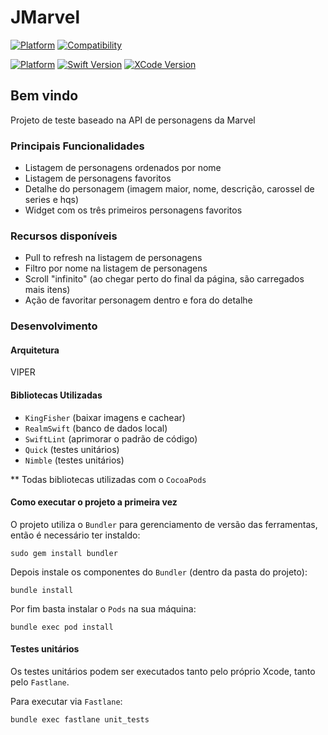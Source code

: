 # JMarvel

[![Platform](https://img.shields.io/badge/Platform-iOS-blue.svg?style=for-the-badge)](https://www.apple.com/br/ios/ios-12/)
[![Compatibility](https://img.shields.io/badge/Compatibility-iPhone|iPad%20-lightgrey.svg?style=for-the-badge)](https://www.apple.com/br/iphone/)

[![Platform](https://img.shields.io/badge/iOS_Version-13.0+-green.svg?style=for-the-badge)](https://www.apple.com/br/ios/ios-12/)
[![Swift Version](https://img.shields.io/badge/swift-5.0-orange.svg?style=for-the-badge)](https://swift.org/)
[![XCode Version](https://img.shields.io/badge/Xcode_Version-11.0+-blue.svg?style=for-the-badge)](https://developer.apple.com/xcode/)

## Bem vindo

Projeto de teste baseado na API de personagens da Marvel

### Principais Funcionalidades
- Listagem de personagens ordenados por nome
- Listagem de personagens favoritos
- Detalhe do personagem (imagem maior, nome, descrição, carossel de series e hqs)
- Widget com os três primeiros personagens favoritos

### Recursos disponíveis
- Pull to refresh na listagem de personagens
- Filtro por nome na listagem de personagens
- Scroll "infinito" (ao chegar perto do final da página, são carregados mais itens)
- Ação de favoritar personagem dentro e fora do detalhe

### Desenvolvimento

#### Arquitetura
VIPER

#### Bibliotecas Utilizadas 
- `KingFisher` (baixar imagens e cachear)
- `RealmSwift` (banco de dados local)
- `SwiftLint` (aprimorar o padrão de código)
- `Quick` (testes unitários)
- `Nimble` (testes unitários)

** Todas bibliotecas utilizadas com o `CocoaPods`

#### Como executar o projeto a primeira vez
O projeto utiliza o `Bundler` para gerenciamento de versão das ferramentas, então é necessário ter instaldo:
```shell
sudo gem install bundler
```
Depois instale os componentes do `Bundler` (dentro da pasta do projeto):
```shell
bundle install
```
Por fim basta instalar o `Pods` na sua máquina:
```shell
bundle exec pod install
```

#### Testes unitários
Os testes unitários podem ser executados tanto pelo próprio Xcode, tanto pelo `Fastlane`.

Para executar via `Fastlane`:
```shell
bundle exec fastlane unit_tests
```